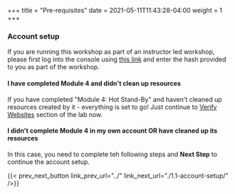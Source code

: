 +++
title = "Pre-requisites"
date =  2021-05-11T11:43:28-04:00
weight = 1
+++

### Account setup 

If you are running this workshop as part of an instructor led workshop, please first log into the console using [this link](https://dashboard.eventengine.run/) and enter the hash provided to you as part of the workshop.

#### I have completed Module 4 and didn't clean up resources

If you have completed "Module 4: Hot Stand-By" and haven't cleaned up resources created by it - everything is set to go! Just continue to [Verify Websites](/reliability/disaster-recovery/workshop_5/3-verify-websites/) section of the lab now.

#### I didn't complete Module 4 in my own account OR have cleaned up its resources 

In this case, you need to complete teh following steps and **Next Step** to continue the account setup.

{{< prev_next_button link_prev_url="../" link_next_url="./1.1-account-setup/" />}}
